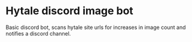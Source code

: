 # Hytale discord image bot

Basic discord bot, scans hytale site urls for increases in image count and notifies a discord channel.